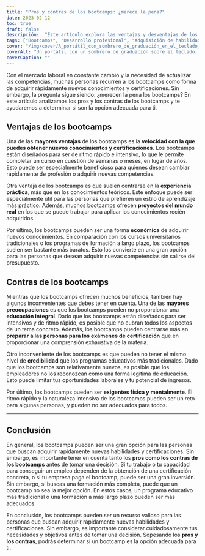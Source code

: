 ```yaml
---
title: "Pros y contras de los bootcamps: ¿merece la pena?"
date: 2023-02-12
toc: true
draft: false
descripción:  "Este artículo explora las ventajas y desventajas de los bootcamps, y ayuda a las personas a determinar si son la opción correcta para adquirir rápidamente nuevas habilidades y certificaciones."
tags: ["Bootcamps", "Desarrollo profesional", "Adquisición de habilidades", "Certificaciones", "Educación", "Mercado laboral", "Experiencia práctica", "Rentable", "Educación integral", "Credibilidad", "Exigencia física y mental"]
cover: "/img/cover/A_portátil_con_sombrero_de_graduación_en_el_teclado_rodeado_de_libros.png"
coverAlt: "Un portátil con un sombrero de graduación sobre el teclado, rodeado de pilas de libros y un cronómetro"
coverCaption: ""
---
```


Con el mercado laboral en constante cambio y la necesidad de actualizar las competencias, muchas personas recurren a los bootcamps como forma de adquirir rápidamente nuevos conocimientos y certificaciones. Sin embargo, la pregunta sigue siendo: ¿merecen la pena los bootcamps? En este artículo analizamos los pros y los contras de los bootcamps y te ayudaremos a determinar si son la opción adecuada para ti.

## Ventajas de los bootcamps

Una de las **mayores ventajas** de los bootcamps es la **velocidad con la que puedes obtener nuevos conocimientos y certificaciones**. Los bootcamps están diseñados para ser de ritmo rápido e intensivo, lo que le permite completar un curso en cuestión de semanas o meses, en lugar de años. Esto puede ser especialmente beneficioso para quienes desean cambiar rápidamente de profesión o adquirir nuevas competencias.

Otra ventaja de los bootcamps es que suelen centrarse en la **experiencia práctica**, más que en los conocimientos teóricos. Este enfoque puede ser especialmente útil para las personas que prefieren un estilo de aprendizaje más práctico. Además, muchos bootcamps ofrecen **proyectos del mundo real** en los que se puede trabajar para aplicar los conocimientos recién adquiridos.

Por último, los bootcamps pueden ser una forma **económica** de adquirir nuevos conocimientos. En comparación con los cursos universitarios tradicionales o los programas de formación a largo plazo, los bootcamps suelen ser bastante más baratos. Esto los convierte en una gran opción para las personas que desean adquirir nuevas competencias sin salirse del presupuesto.

## Contras de los bootcamps

Mientras que los bootcamps ofrecen muchos beneficios, también hay algunos inconvenientes que debes tener en cuenta. Una de las **mayores preocupaciones** es que los bootcamps pueden no proporcionar una **educación integral**. Dado que los bootcamps están diseñados para ser intensivos y de ritmo rápido, es posible que no cubran todos los aspectos de un tema concreto. Además, los bootcamps pueden centrarse más en **preparar a las personas para los exámenes de certificación** que en proporcionar una comprensión exhaustiva de la materia.

Otro inconveniente de los bootcamps es que pueden no tener el mismo nivel de **credibilidad** que los programas educativos más tradicionales. Dado que los bootcamps son relativamente nuevos, es posible que los empleadores no los reconozcan como una forma legítima de educación. Esto puede limitar tus oportunidades laborales y tu potencial de ingresos.

Por último, los bootcamps pueden ser **exigentes física y mentalmente**. El ritmo rápido y la naturaleza intensiva de los bootcamps pueden ser un reto para algunas personas, y pueden no ser adecuados para todos.

________

## Conclusión

En general, los bootcamps pueden ser una gran opción para las personas que buscan adquirir rápidamente nuevas habilidades y certificaciones. Sin embargo, es importante tener en cuenta tanto los **pros como los contras de los bootcamps** antes de tomar una decisión. Si tu trabajo o tu capacidad para conseguir un empleo dependen de la obtención de una certificación concreta, o si tu empresa paga el bootcamp, puede ser una gran inversión. Sin embargo, si buscas una formación más completa, puede que un bootcamp no sea la mejor opción. En estos casos, un programa educativo más tradicional o una formación a más largo plazo pueden ser más adecuados.

En conclusión, los bootcamps pueden ser un recurso valioso para las personas que buscan adquirir rápidamente nuevas habilidades y certificaciones. Sin embargo, es importante considerar cuidadosamente tus necesidades y objetivos antes de tomar una decisión. Sopesando los **pros y los contras**, podrás determinar si un bootcamp es la opción adecuada para ti.
